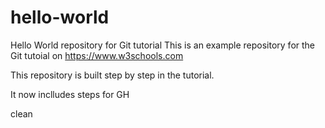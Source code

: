 # hello-world
Hello World repository for Git tutorial
This is an example repository for the Git tutoial on https://www.w3schools.com

This repository is built step by step in the tutorial.

It now inclludes steps for GH

clean

